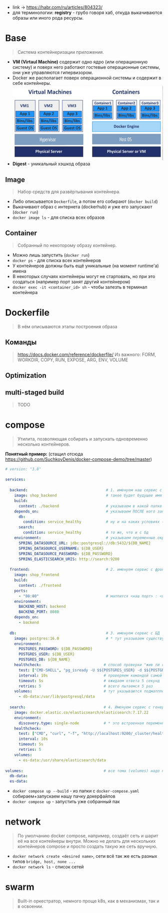 * link -> https://habr.com/ru/articles/804323/
* для терминологии: **registry** - грубо говоря хаб, откуда выкачиваются образы или иного рода ресурсы.
# Base
> Система контейнеризации приложения.
* **VM (Virtaul Machine)** содержит одно ядро (или операционную систему) и поверх него работают гостевые операционные системы, они уже управляются гипервизором.
* Docker же располагает поверх операционной системы и содержит в себе контейнеры.
![](image-storage/Pasted%20image%2020250309180207.png)
* **Digest** - уникальный хэшкод образа
## Image
> Набор средств для развёртывания контейнера.
* Либо описывается `Dockerfile`, а потом его собирают (`docker build`)
* Выкачивают образ с интернета (dockerhub) и уже его запускают (`docker run`)
* `docker image ls` - для списка всех образов
## Container
> Собранный по некоторому образу контейнер.
* Можно лишь запустить (`docker run`)
* `docker ps` - для списка всех контейнеров
* У контейнеров должны быть ещё уникальные (на момент runtime'а) имена
* В некоторых случаях контейнеры могут не стартовать, но при это создаться (например порт занят другий контейнером)
* `docker exec -it <container_id> sh` - чтобы залезть в терминал контейнера
# Dockerfile
> В нём описываются этапы построения образа
## Команды
> https://docs.docker.com/reference/dockerfile/
> Из важного: FORM, WORKDIR, COPY, RUN, EXPOSE, ARG, ENV, VOLUME

## Optimization
## multi-staged build
> TODO
# compose
> Утилита, позволяющая собирать и запускать одновременно несколько контейнеров.

**Понятный пример:** 
(стащил отсюда https://github.com/SuchkovDenis/docker-compose-demo/tree/master)
```yaml
# version: "3.8"

services:

  backend:                                   # 1. именуем наш сервис с бэкендом
    image: shop_backend                      # такое будет будущее имя контейнера
    build:                                  
      context: ./backend                     # указываем в какой папке искать Dockerfile
    depends_on:                              # указываем ПОСЛЕ кого запускаемся
      db:
        condition: service_healthy           # ну и на каких условиях (см db)
      search:
        condition: service_healthy           # то же, что и с бд
    environment:                             # указываем переменные окружения, которыми сервис будет пользоваться
      SPRING_DATASOURCE_URL: jdbc:postgresql://db:5432/${DB_NAME}
      SPRING_DATASOURCE_USERNAME: ${DB_USER}
      SPRING_DATASOURCE_PASSWORD: ${DB_PASSWORD}
      SPRING_ELASTICSEARCH_URIS: http://search:9200
	  
  frontend:                                  # 2. именуем сервис с фронтэндом
    image: shop_frontend
    build:
      context: ./frontend
    ports:
      - "80:80"                              # маппится <наш порт> : <порт контейнера>
    environment:
      BACKEND_HOST: backend
      BACKEND_PORT: 8080
    depends_on:
      - backend
	  
  db:                                        # 3. именуем сервис с БД
    image: postgres:16.0                     # * тут указываем существующий в интернете образ, он будет запуллен
    environment:
      POSTGRES_PASSWORD: ${DB_PASSWORD}
      POSTGRES_USER: ${DB_USER}
      POSTGRES_DB: ${DB_NAME}
    healthcheck:                            # способ проверки "жив ли сейчас сервис"
      test: ["CMD-SHELL", "pg_isready -U $${POSTGRES_USER} -d $${POSTGRES_DB}"]
      interval: 10s                         # проверяем командой самой бд выше каждые 10 секунд
      timeout: 5s                           # ожидаем ответа 5 секунд
      retries: 5                            # всего пытаемся 5 раз
    volumes:                                # тут указываются подмаппленная часть диска, он смаппится с хост машины в сервис-бд
      - db-data:/var/lib/postgresql/data
	  
  search:                                   # 4. Именуем сервис с генератором поиска
    image: docker.elastic.co/elasticsearch/elasticsearch:7.17.22
    environment:
      discovery.type: single-node           # * это встроенная переменная elastic
    healthcheck:
      test: ["CMD", "curl", "-f", "http://localhost:9200/_cluster/health"]
      interval: 10s
      timeout: 5s
      retries: 5
    volumes:
      - es-data:/usr/share/elasticsearch/data

volumes:                                    # все тома (volumes) надо потом тут указывать
  db-data:
  es-data:
```
* `docker compose up --build` - из папки с `docker-compose.yaml` собираем+запускаем нашу пачку докерфайлов
* `docker compose up` - запустить уже собранный пак
# network
> По умолчанию docker compose, например, создаёт сеть и шарит её на все контейнеры внутри. Можно не делать для нескольких контейнеров compose и просто создать такую же сеть вручную.

* `docker network create <desired name>`, сети всё так же есть разных типов `bridge, host, none ...`
* `docker network ls` - список сетей
# swarm
> Built-in оркестратор, немного проще k8s, как в механизмах, так и в освоении.